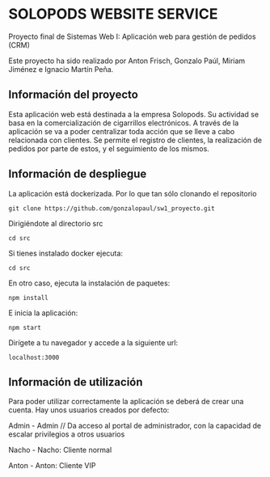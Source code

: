 # SOLOPODS WEBSITE SERVICE

Proyecto final de Sistemas Web I: Aplicación web para gestión de pedidos (CRM)

Este proyecto ha sido realizado por Anton Frisch, Gonzalo Paúl, Miriam Jiménez e Ignacio Martín Peña.

## Información del proyecto
Esta aplicación web está destinada a la empresa Solopods. Su actividad se basa en la comercialización de cigarrillos electrónicos. A través de la aplicación se va a poder centralizar toda acción que se lleve a cabo relacionada con clientes. 
Se permite el registro de clientes, la realización de pedidos por parte de estos, y el seguimiento de los mismos.

## Información de despliegue
La aplicación está dockerizada. Por lo que tan sólo clonando el repositorio
````
git clone https://github.com/gonzalopaul/sw1_proyecto.git
````
Dirigiéndote al directorio src
````
cd src
````
Si tienes instalado docker ejecuta:
````
cd src
````
En otro caso, ejecuta la instalación de paquetes:
````
npm install
````
E inicia la aplicación:
````
npm start
````
Dirígete a tu navegador y accede a la siguiente url:
````
localhost:3000
````

## Información de utilización

Para poder utilizar correctamente la aplicación se deberá de crear una cuenta. Hay unos usuarios creados por defecto:

Admin - Admin // Da acceso al portal de administrador, con la capacidad de escalar privilegios a otros usuarios

Nacho - Nacho: Cliente normal

Anton - Anton: Cliente VIP
